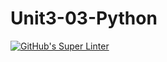 # Unit3-03-Python

[![GitHub's Super Linter](https://github.com/crestel-ong/Unit3-03-Python/workflows/GitHub's%20Super%20Linter/badge.svg)](https://github.com/crestel-ong/Unit3-03-Python/actions)
